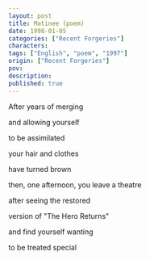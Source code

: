 ```yaml
---
layout: post
title: Matinee (poem)
date: 1998-01-05
categories: ["Recent Forgeries"]
characters: 
tags: ["English", "poem", "1997"]
origin: ["Recent Forgeries"]
pov: 
description: 
published: true
---
```


After years of merging

and allowing yourself

to be assimilated

your hair and clothes

have turned brown

then, one afternoon, you leave a theatre

after seeing the restored

version of "The Hero Returns"

and find yourself wanting

to be treated special
